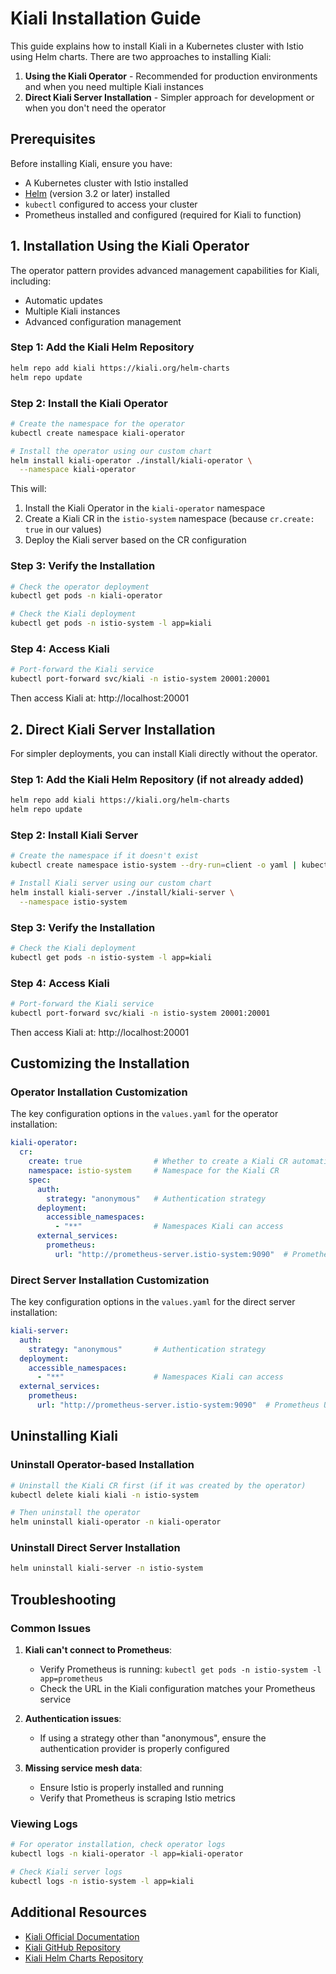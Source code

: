 # Kiali Installation Guide

This guide explains how to install Kiali in a Kubernetes cluster with Istio using Helm charts. There are two approaches to installing Kiali:

1. **Using the Kiali Operator** - Recommended for production environments and when you need multiple Kiali instances
2. **Direct Kiali Server Installation** - Simpler approach for development or when you don't need the operator

## Prerequisites

Before installing Kiali, ensure you have:

- A Kubernetes cluster with Istio installed
- [Helm](https://helm.sh/docs/intro/install/) (version 3.2 or later) installed
- `kubectl` configured to access your cluster
- Prometheus installed and configured (required for Kiali to function)

## 1. Installation Using the Kiali Operator

The operator pattern provides advanced management capabilities for Kiali, including:
- Automatic updates
- Multiple Kiali instances
- Advanced configuration management

### Step 1: Add the Kiali Helm Repository

```bash
helm repo add kiali https://kiali.org/helm-charts
helm repo update
```

### Step 2: Install the Kiali Operator

```bash
# Create the namespace for the operator
kubectl create namespace kiali-operator

# Install the operator using our custom chart
helm install kiali-operator ./install/kiali-operator \
  --namespace kiali-operator
```

This will:
1. Install the Kiali Operator in the `kiali-operator` namespace
2. Create a Kiali CR in the `istio-system` namespace (because `cr.create: true` in our values)
3. Deploy the Kiali server based on the CR configuration

### Step 3: Verify the Installation

```bash
# Check the operator deployment
kubectl get pods -n kiali-operator

# Check the Kiali deployment
kubectl get pods -n istio-system -l app=kiali
```

### Step 4: Access Kiali

```bash
# Port-forward the Kiali service
kubectl port-forward svc/kiali -n istio-system 20001:20001
```

Then access Kiali at: http://localhost:20001

## 2. Direct Kiali Server Installation

For simpler deployments, you can install Kiali directly without the operator.

### Step 1: Add the Kiali Helm Repository (if not already added)

```bash
helm repo add kiali https://kiali.org/helm-charts
helm repo update
```

### Step 2: Install Kiali Server

```bash
# Create the namespace if it doesn't exist
kubectl create namespace istio-system --dry-run=client -o yaml | kubectl apply -f -

# Install Kiali server using our custom chart
helm install kiali-server ./install/kiali-server \
  --namespace istio-system
```

### Step 3: Verify the Installation

```bash
# Check the Kiali deployment
kubectl get pods -n istio-system -l app=kiali
```

### Step 4: Access Kiali

```bash
# Port-forward the Kiali service
kubectl port-forward svc/kiali -n istio-system 20001:20001
```

Then access Kiali at: http://localhost:20001

## Customizing the Installation

### Operator Installation Customization

The key configuration options in the `values.yaml` for the operator installation:

```yaml
kiali-operator:
  cr:
    create: true                # Whether to create a Kiali CR automatically
    namespace: istio-system     # Namespace for the Kiali CR
    spec:
      auth:
        strategy: "anonymous"   # Authentication strategy
      deployment:
        accessible_namespaces:
          - "**"                # Namespaces Kiali can access
      external_services:
        prometheus:
          url: "http://prometheus-server.istio-system:9090"  # Prometheus URL
```

### Direct Server Installation Customization

The key configuration options in the `values.yaml` for the direct server installation:

```yaml
kiali-server:
  auth:
    strategy: "anonymous"       # Authentication strategy
  deployment:
    accessible_namespaces:
      - "**"                    # Namespaces Kiali can access
  external_services:
    prometheus:
      url: "http://prometheus-server.istio-system:9090"  # Prometheus URL
```

## Uninstalling Kiali

### Uninstall Operator-based Installation

```bash
# Uninstall the Kiali CR first (if it was created by the operator)
kubectl delete kiali kiali -n istio-system

# Then uninstall the operator
helm uninstall kiali-operator -n kiali-operator
```

### Uninstall Direct Server Installation

```bash
helm uninstall kiali-server -n istio-system
```

## Troubleshooting

### Common Issues

1. **Kiali can't connect to Prometheus**:
   - Verify Prometheus is running: `kubectl get pods -n istio-system -l app=prometheus`
   - Check the URL in the Kiali configuration matches your Prometheus service

2. **Authentication issues**:
   - If using a strategy other than "anonymous", ensure the authentication provider is properly configured

3. **Missing service mesh data**:
   - Ensure Istio is properly installed and running
   - Verify that Prometheus is scraping Istio metrics

### Viewing Logs

```bash
# For operator installation, check operator logs
kubectl logs -n kiali-operator -l app=kiali-operator

# Check Kiali server logs
kubectl logs -n istio-system -l app=kiali
```

## Additional Resources

- [Kiali Official Documentation](https://kiali.io/docs/)
- [Kiali GitHub Repository](https://github.com/kiali/kiali)
- [Kiali Helm Charts Repository](https://github.com/kiali/helm-charts)
